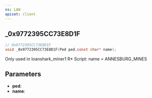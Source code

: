 ```yaml
---
ns: LAW
apiset: client
---
```

## _0x9772395CC73E8D1F

```c
// 0x9772395CC73E8D1F
void _0x9772395CC73E8D1F(Ped ped,const char* name);
```

Only used in loanshark_miner1 R* Script: name = ANNESBURG_MINES

## Parameters
* **ped**:
* **name**:



